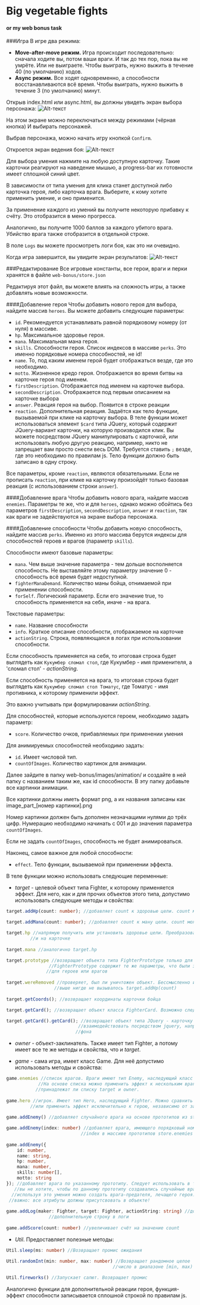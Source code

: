 # Big vegetable fights
#### or my web bonus task

###Игра
В игре два режима:
- **Move-after-move режим.** 
Игра происходит последовательно: 
сначала ходите вы, потом ваши враги. И так до тех пор,
пока вы не умрёте. Или не выиграете. Чтобы выиграть, нужно
выжить в течение 40 (по умолчанию) ходов.
- **Async режим.** Все ходят одновременно, а способности
восстанавливаются всё время. Чтобы выиграть, нужно выжить
в течение 3 (по умолчанию) минут.

Открыв index.html или async.html, вы должны увидеть экран
выбора персонажа:
![Alt-текст](./description/images/1.png 'Экран выбора героя')

На этом экране можно переключаться между режимами (чёрная кнопка)
И выбирать персонажей.

Выбрав персонажа, можно начать игру кнопкой `Confirm`.

Откроется экран ведения боя:
![Alt-текст](./description/images/2.png 'Экран ведения боя')

Для выбора умения нажмите на любую доступную карточку.
Такие карточки реагируют на наведение мышью, а progress-bar
их готовности имеет сплошной синий цвет.

В зависимости от типа умения для клика станет доступной либо
карточка героя, либо карточка врага. Выберите, к кому хотите
применить умение, и оно применится.

За применение каждого из умений вы получите некоторую
прибавку к счёту. Это отобразится в меню прогресса.

Аналогично, вы получите 1000 баллов за каждого убитого врага.
Убийство врага также отобразится в отдельной строке.

В поле `Logs` вы можете просмотреть логи боя, как это ни очевидно.

Когда игра завершится, вы увидите экран результатов:
![Alt-текст](./description/images/3.png 'Экран результатов')


###Редактирование
Все игровые константы, все герои, враги и перки хранятся в
файле
`web-bonus/store.json`

Редактируя этот файл, вы можете влиять на сложность игры, а также
добавлять новые возможности.

####Добавление героя
Чтобы добавить нового героя для выбора, найдите массив `heroes`.
Вы можете добавить следующие параметры:
- `id`. Рекомендуется устанавливать равной порядковому номеру
(от нуля) в массиве.
- `hp`. Максимальное здоровье героя.
- `mana`. Максимальная мана героя.
- `skills`. Способности героя. Список индексов в массиве `perks`. 
Это именно порядковые номера способностей, не id!
- `name`. То, под каким именем герой будет отображаться везде,
где это необходимо.
- `motto`. Жизненное кредо героя. Отображается во время битвы
на карточке героя под именем.
- `firstDescription`. Отображается под именем на карточке
выбора.
- `secondDescription`. Отображается под первым описанием
на карточке выбора
- `answer`. Реакция героя на выбор. Появится в строке реакции
- `reaction`. Дополнительная реакция. Задаётся как тело
функции, вызываемой при клике на карточку выбора. В теле функции
может использоваться элемент `$card` типа JQuery, который содержит
JQuery-вариант карточки, на которую производился клик. Вы можете
посредством JQuery манипулировать с карточкой, или использовать любую другую
реакцию, например, никто не запрещает вам просто снести весь DOM. 
Требуется ставить `;` везде, где это необходимо по правилам js. 
Тело функции должно быть записано в одну строку.

Все параметры, кроме `reaction`, являются обязательными. Если не прописать
`reaction`, при клике на карточку произойдёт только базовая реакция 
(с использованием строки `answer`).

####Добавление врага
Чтобы добавить нового врага, найдите массив `enemies`.
Параметры те же, что и для `heroes`, однако можно обойтись без параметров
`firstDescription`, `secondDescription`, `answer` и `reaction`, так как
враги не задействуются на экране выбора персонажа.

####Добавление способности
Чтобы добавить новую способность, найдите массив `perks`.
Именно из этого массива берутся индексы для способностей героев и врагов 
(параметр `skills`).

Способности имеют базовые параметры:
- `mana`. Чем выше значение параметра - тем дольше восполняется способность.
Не выставляйте этому параметру значение 0 - способность всё время будет
недоступной.
- `fighterManaDemand`. Количество маны бойца, отнимаемой при применении
способности.
- `forSelf`. Логический параметр. Если его значение true, то способность
применяется на себя, иначе - на врага.

Текстовые параметры:
- `name`. Название способности
- `info`. Краткое описание способности, отображаемое на карточке
- `actionString`. Строка, появляющаяся в логах при использовании способности.

Если способность применяется на себя, то итоговая строка будет выглядеть как
`Кукумбер сломал стол`, где Кукумбер - имя применителя, а 'сломал стол' - 
_actionString_.

Если способность применяется на врага, то итоговая строка будет выглядеть как
`Кукумбер сломал стол Томатус`, где Томатус - имя противника, к которому
применили эффект.

Это важно учитывать при формулировании _actionString_.

Для способностей, которые используются героем, необходимо задать параметр:
- `score`. Количество очков, прибавляемых при применении умения

Для анимируемых способностей необходимо задать:
- `id`. Имеет числовой тип.
- `countOfImages`. Количество картинок для анимации.

Далее зайдите в папку web-bonus/images/animation/ и создайте в ней папку
с названием таким же, как id способности. В эту папку добавьте все картинки анимации.

Все картинки должны иметь формат png, а их названия записаны как
image_part_[номер картинки].png 

Номер картинки должен быть дополнен незначащими нулями до трёх цифр. Нумерацию
необходимо начинать с 001 и до значения параметра `countOfImages`.

Если не задать `countOfImages`, способность не будет анимироваться.

Наконец, самое важное для любой способности:
- `effect`. Тело функции, вызываемой при применении эффекта.

В теле функции можно использовать следующие переменные:
* *target* - целевой объект типа Fighter, к которому применяется эффект. 
Для него, как и для прочих объектов этого типа, допустимо использовать
следующие методы и свойства:
``` typescript
target.addHp(count: number); //добавляет count к здоровью цели. count может быть отрицательным

target.addMana(count: number); //добавляет count к ману цели. count может быть отрицательным

target.hp //напрямую получить или установить здоровье цели. Преобразование отразится сразу
         //и на карточке
         
target.mana //аналогично target.hp

target.prototype //возвращает объекта типа FighterPrototype только для чтения. 
                //FighterPrototype содержит те же параметры, что были заданы в store
               //для героев или врагов
               
target.wereRemoved //проверяет, был ли уничтожен объект. Бессмысленно использовать, если
                  //выше нигде не вызывалось target.addHp(count)
                  
target.getCoords(); //возвращает координаты карточки бойца

target.getCard(); //возвращает объект класса FighterCard. Возможно следующее использование:

target.getCard().getCard(); //возвращает объект типа JQuery - карточку бойца. С ней можно
                           //взаимодействовать посредством jquery, например, изменить цвет
                          //фона
```

* *owner* - объект-заклинатель. Также имеет тип Fighter, 
а потому имеет все те же методы и свойства, что и *target*.

* *game* - сама игра, имеет класс Game. Для неё допустимо использовать методы и свойства:
``` typescript
game.enemies //список врагов. Враги имеют тип Enemy, наследующий класс Fighter.
            //На основе списка можно применить эффект к нескольким врагам, или проверить,
           //принадлежат ли списку target и owner.
           
game.hero //игрок. Имеет тип Hero, наследующий Fighter. Можно сравнить с target и owner
         //или применить эффект исключительно к герою, независимо от заклинателя и от цели
         
game.addEnemy() //добавляет случайного врага на основе прототипов из store.enemies

game.addEnemy(index: number) //добавляет врага, имеющего порядковый номер
                            //index в массиве прототипов store.enemies
                            
game.addEnemy({
    id: number,
    name: string,
    hp: number, 
    mana: number, 
    skills: number[], 
    motto: string
}); //добавляет врага по указанному прототипу. Следует использовать в том случае, когда
   //вы не хотите, чтобы по данному прототипу создавались случайные враги. Например,
  //используя это умения можно создать врага-предателя, лечащего героя.
 //важно: все атрибуты должны присутсвовать в объекте!
 
game.addLog(maker: Fighter, target: Fighter, actionString: string) //добавляет
                //дополнительную строку в логи
                
game.addScore(count: number) //увеличивает счёт на значение count
```

* *Util*. Предоставляет полезные методы:
``` typescript
Util.sleep(ms: number) //Возвращает промис ожидания

Util.randomInt(min: number, max: number) //Возвращает рандомное целое 
                                        //число в диапазоне [min, max)
                                        
Util.fireworks() //Запускает салют. Возвращает промис
```

Аналогично функции для дополнительной реакции героя, функция-эффект способности записывается
сплошной строкой по правилам js.